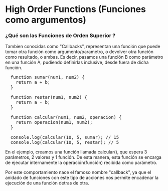 # High Order Functions (Funciones como argumentos)

### ¿Qué son las Funciones de Orden Superior ?

Tambien conocidas como "Callbacks", representan una función que puede tomar otra función como argumento/parametro, o devolver otra función como resultado, o ambas. Es decir, pasamos una función B como parámetro en una función A, pudiendo definirlas inclusive, desde fuera de dicha función.

<pre>
  function sumar(num1, num2) {
    return a + b;
  }

  function restar(num1, num2) {
    return a - b;
  }

  function calcular(num1, num2, operacion) {
    return operacion(num1, num2);
  }

  console.log(calcular(10, 5, sumar); // 15
  console.log(calcular(10, 5, restar); // 5
</pre>


En el ejemplo, creamos una función llamada calcular(), que espera 3 parámetros, 2 valores y 1 función. De esta manera, esta función se encarga de ejecutar internamente la operación(función) recibida como parámetro.

Por este comportamiento nace el famoso nombre "callback", ya que el anidado de funciones con este tipo de acciones nos permite encadenar la ejecución de una función detras de otra.












